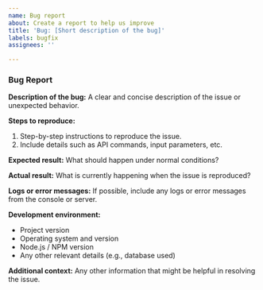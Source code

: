 ```yaml
---
name: Bug report
about: Create a report to help us improve
title: 'Bug: [Short description of the bug]'
labels: bugfix
assignees: ''

---
```


### Bug Report

**Description of the bug:**
A clear and concise description of the issue or unexpected behavior.

**Steps to reproduce:**
1. Step-by-step instructions to reproduce the issue.
2. Include details such as API commands, input parameters, etc.

**Expected result:**
What should happen under normal conditions?

**Actual result:**
What is currently happening when the issue is reproduced?

**Logs or error messages:**
If possible, include any logs or error messages from the console or server.

**Development environment:**
- Project version
- Operating system and version
- Node.js / NPM version
- Any other relevant details (e.g., database used)

**Additional context:**
Any other information that might be helpful in resolving the issue.

